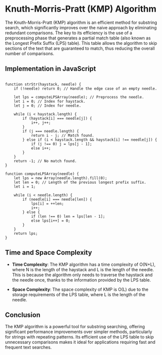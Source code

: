 # Knuth-Morris-Pratt (KMP) Algorithm

The Knuth-Morris-Pratt (KMP) algorithm is an efficient method for substring search, which significantly improves over the naive approach by eliminating redundant comparisons. The key to its efficiency is the use of a preprocessing phase that generates a partial match table (also known as the Longest Prefix Suffix (LPS) table). This table allows the algorithm to skip sections of the text that are guaranteed to match, thus reducing the overall number of comparisons.

## Implementation in JavaScript

```

function strStr(haystack, needle) {
    if (!needle) return 0; // Handle the edge case of an empty needle.

    let lps = computeLPSArray(needle); // Preprocess the needle.
    let i = 0; // Index for haystack.
    let j = 0; // Index for needle.

    while (i < haystack.length) {
        if (haystack[i] === needle[j]) {
            i++, j++;
        }
        if (j === needle.length) {
            return i - j; // Match found.
        } else if (i < haystack.length && haystack[i] !== needle[j]) {
            if (j !== 0) j = lps[j - 1];
            else i++;
        }
    }
    return -1; // No match found.
}

function computeLPSArray(needle) {
    let lps = new Array(needle.length).fill(0);
    let len = 0; // Length of the previous longest prefix suffix.
    let i = 1;

    while (i < needle.length) {
        if (needle[i] === needle[len]) {
            lps[i] = ++len;
            i++;
        } else {
            if (len !== 0) len = lps[len - 1];
            else lps[i++] = 0;
        }
    }
    return lps;
}
```

## Time and Space Complexity

- **Time Complexity**: The KMP algorithm has a time complexity of O(N+L), where N is the length of the haystack and L is the length of the needle. This is because the algorithm only needs to traverse the haystack and the needle once, thanks to the information provided by the LPS table.

- **Space Complexity**: The space complexity of KMP is O(L) due to the storage requirements of the LPS table, where L is the length of the needle.

## Conclusion

The KMP algorithm is a powerful tool for substring searching, offering significant performance improvements over simpler methods, particularly for strings with repeating patterns. Its efficient use of the LPS table to skip unnecessary comparisons makes it ideal for applications requiring fast and frequent text searches.
